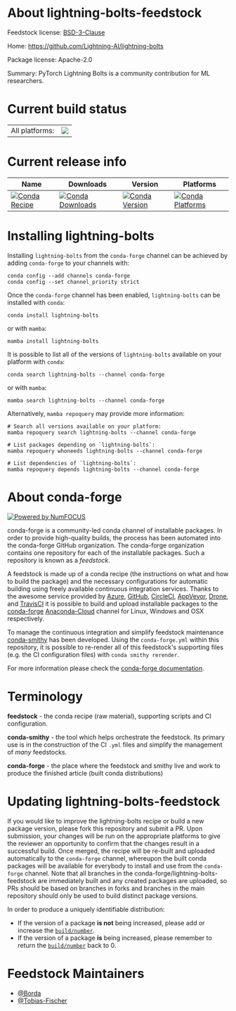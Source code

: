 About lightning-bolts-feedstock
===============================

Feedstock license: [BSD-3-Clause](https://github.com/conda-forge/lightning-bolts-feedstock/blob/main/LICENSE.txt)

Home: https://github.com/Lightning-AI/lightning-bolts

Package license: Apache-2.0

Summary: PyTorch Lightning Bolts is a community contribution for ML researchers.

Current build status
====================


<table><tr><td>All platforms:</td>
    <td>
      <a href="https://dev.azure.com/conda-forge/feedstock-builds/_build/latest?definitionId=14393&branchName=main">
        <img src="https://dev.azure.com/conda-forge/feedstock-builds/_apis/build/status/lightning-bolts-feedstock?branchName=main">
      </a>
    </td>
  </tr>
</table>

Current release info
====================

| Name | Downloads | Version | Platforms |
| --- | --- | --- | --- |
| [![Conda Recipe](https://img.shields.io/badge/recipe-lightning--bolts-green.svg)](https://anaconda.org/conda-forge/lightning-bolts) | [![Conda Downloads](https://img.shields.io/conda/dn/conda-forge/lightning-bolts.svg)](https://anaconda.org/conda-forge/lightning-bolts) | [![Conda Version](https://img.shields.io/conda/vn/conda-forge/lightning-bolts.svg)](https://anaconda.org/conda-forge/lightning-bolts) | [![Conda Platforms](https://img.shields.io/conda/pn/conda-forge/lightning-bolts.svg)](https://anaconda.org/conda-forge/lightning-bolts) |

Installing lightning-bolts
==========================

Installing `lightning-bolts` from the `conda-forge` channel can be achieved by adding `conda-forge` to your channels with:

```
conda config --add channels conda-forge
conda config --set channel_priority strict
```

Once the `conda-forge` channel has been enabled, `lightning-bolts` can be installed with `conda`:

```
conda install lightning-bolts
```

or with `mamba`:

```
mamba install lightning-bolts
```

It is possible to list all of the versions of `lightning-bolts` available on your platform with `conda`:

```
conda search lightning-bolts --channel conda-forge
```

or with `mamba`:

```
mamba search lightning-bolts --channel conda-forge
```

Alternatively, `mamba repoquery` may provide more information:

```
# Search all versions available on your platform:
mamba repoquery search lightning-bolts --channel conda-forge

# List packages depending on `lightning-bolts`:
mamba repoquery whoneeds lightning-bolts --channel conda-forge

# List dependencies of `lightning-bolts`:
mamba repoquery depends lightning-bolts --channel conda-forge
```


About conda-forge
=================

[![Powered by
NumFOCUS](https://img.shields.io/badge/powered%20by-NumFOCUS-orange.svg?style=flat&colorA=E1523D&colorB=007D8A)](https://numfocus.org)

conda-forge is a community-led conda channel of installable packages.
In order to provide high-quality builds, the process has been automated into the
conda-forge GitHub organization. The conda-forge organization contains one repository
for each of the installable packages. Such a repository is known as a *feedstock*.

A feedstock is made up of a conda recipe (the instructions on what and how to build
the package) and the necessary configurations for automatic building using freely
available continuous integration services. Thanks to the awesome service provided by
[Azure](https://azure.microsoft.com/en-us/services/devops/), [GitHub](https://github.com/),
[CircleCI](https://circleci.com/), [AppVeyor](https://www.appveyor.com/),
[Drone](https://cloud.drone.io/welcome), and [TravisCI](https://travis-ci.com/)
it is possible to build and upload installable packages to the
[conda-forge](https://anaconda.org/conda-forge) [Anaconda-Cloud](https://anaconda.org/)
channel for Linux, Windows and OSX respectively.

To manage the continuous integration and simplify feedstock maintenance
[conda-smithy](https://github.com/conda-forge/conda-smithy) has been developed.
Using the ``conda-forge.yml`` within this repository, it is possible to re-render all of
this feedstock's supporting files (e.g. the CI configuration files) with ``conda smithy rerender``.

For more information please check the [conda-forge documentation](https://conda-forge.org/docs/).

Terminology
===========

**feedstock** - the conda recipe (raw material), supporting scripts and CI configuration.

**conda-smithy** - the tool which helps orchestrate the feedstock.
                   Its primary use is in the construction of the CI ``.yml`` files
                   and simplify the management of *many* feedstocks.

**conda-forge** - the place where the feedstock and smithy live and work to
                  produce the finished article (built conda distributions)


Updating lightning-bolts-feedstock
==================================

If you would like to improve the lightning-bolts recipe or build a new
package version, please fork this repository and submit a PR. Upon submission,
your changes will be run on the appropriate platforms to give the reviewer an
opportunity to confirm that the changes result in a successful build. Once
merged, the recipe will be re-built and uploaded automatically to the
`conda-forge` channel, whereupon the built conda packages will be available for
everybody to install and use from the `conda-forge` channel.
Note that all branches in the conda-forge/lightning-bolts-feedstock are
immediately built and any created packages are uploaded, so PRs should be based
on branches in forks and branches in the main repository should only be used to
build distinct package versions.

In order to produce a uniquely identifiable distribution:
 * If the version of a package **is not** being increased, please add or increase
   the [``build/number``](https://docs.conda.io/projects/conda-build/en/latest/resources/define-metadata.html#build-number-and-string).
 * If the version of a package **is** being increased, please remember to return
   the [``build/number``](https://docs.conda.io/projects/conda-build/en/latest/resources/define-metadata.html#build-number-and-string)
   back to 0.

Feedstock Maintainers
=====================

* [@Borda](https://github.com/Borda/)
* [@Tobias-Fischer](https://github.com/Tobias-Fischer/)

